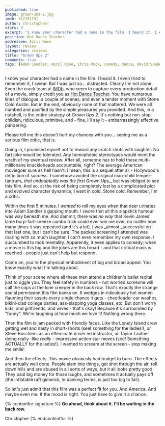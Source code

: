 ```yaml
---
published: true
image: grown-ups-2.jpg
imdb: tt2191701
author: christopherr 
stars: 3
excerpt: "I know your character had a name in the film. I heard it. I even tried to remember it, I swear. But I was just so… distracted. Clearly I'm not alone. Even the crack team at IMDb, who seem to capture every production detail of a movie, simply credit you as Hot Dance Teacher. You have numerous lines of dialogue, a couple of scenes, and even a tender moment with Stone Cold Austin. But in the end, obviously none of that mattered. We were all numbed and pacified by the simple pleasures you provided.  And this, in a nutshell, is the entire strategy of _Grown Ups 2_.  It's nothing but non-stop childish, ridiculous, primitive, and - fine, I'll say it – embarrassingly effective pandering."
position: Hot Dance Teacher
addressee: April Rose
layout: review
categories: reviews
title: "Grown Ups 2"
comments: true
tags: [Adam Sandler, April Rose, Chris Rock, comedy, dance, David Spade, Grown Ups 2, hot, Kevin James, Letters, Sequel, Stone Cold Steve Austin, teacher]
---
```

I know your character had a name in the film. I heard it. I even tried to remember it, I swear. But I was just so… distracted. Clearly I'm not alone. Even the crack team at [IMDb][1], who seem to capture every production detail of a movie, simply credit you as [Hot Dance Teacher][2].  You have numerous lines of dialogue, a couple of scenes, and even a tender moment with Stone Cold Austin. But in the end, obviously none of that mattered. We were all numbed and pacified by the simple pleasures you provided.  And this, in a nutshell, is the entire strategy of _Grown Ups 2_.  It's nothing but non-stop childish, ridiculous, primitive, and - fine, I'll say it - embarrassingly effective pandering.

   [1]: http://www.imdb.com
   [2]: http://www.imdb.com/name/nm2567554/?ref_=nv_sr_1

Please tell me this doesn't hurt my chances with you… seeing me as a serious film critic, that is.

Going in, I promised myself not to reward any crotch shots with laughter. No fart joke would be tolerated. Any homophobic stereotypes would meet the wrath of my eventual review. After all, someone has to hold these multi-millionaire knuckleheads accountable, right? The average American moviegoer sure as hell hasn't. I mean, this is a sequel after all - Hollywood's definition of success. I somehow avoided the original man-child temper-tantrum_ _that undoubtedly was_ _the first_ Grown Ups_, but was obliged to see this film. And so, at the risk of being completely lost by a complicated plot and evolved character dynamics, I went in cold. Stone cold. Remember, I'm a critic.

Within the first 5 minutes, I _wanted_ to roll my eyes when that deer urinates into Adam Sandler's gapping mouth. I _swore_ that all this slapstick humour was way beneath me.  And dammit, there was _no way_ that Kevin James' lame burp-fart-sneeze combo trick could ever win me over, no matter how many times it was repeated (and it's a lot). I was _almost _successful on that last one, but I can't be sure. The packed screening I attended was roaring with so much laughter, I can't even remember my own response. I succumbed to mob mentality. Apparently, it even applies to comedy; when a movie is this big and the jokes are this broad - and that critical mass is reached - people just can't help but respond.

Come on, you're the physical embodiment of big and broad appeal. You know exactly what I'm talking about.

Think of your scene where all these men attend a children's ballet recital just to oggle you. They feel safety in numbers - not worried someone will call the cops at the lone creeper in the back row. That's exactly the strange social permission this film banks on. It wedges in ridiculously hot women flaunting their assets every single chance it gets - cheerleader car washes, bikini-clad college parties, ass-slapping yoga classes, etc. But don't worry kids, and girlfriends, and wives - that's okay! Because it's surrounded by "funny". We're laughing at how much we love it!  Nothing wrong there.

Then the film is jam packed with friendly faces. Like the Lonely Island crew getting wet and nasty in short-shorts (see! something for the ladies!), or Steve Buschemi as an effeminate driver ed instructor, or Taylor Lautner doing really -like _really_ - impressive action star moves (see! Something ACTUALLY for the ladies!). I wanted to scream at the screen - stop making me smile!

And then the effects. This movie obviously had budget to burn. The effects are actually well done. People slam into things, get shot through the air, roll down hills and are abused in all sorts of ways, but it all looks pretty good. They paid big money for those laughs, and sometimes it actually pays off (the inflatable raft gimmick, in banking terms, is just too big to fail).

So let's just admit that this film was a perfect fit for you. And America. And maybe even me. If the mood is right. You just have to give it a chance.

{% contentfor signature %}
**Go ahead, think about it. I'll be waiting in the back row.**

Christopher
{% endcontentfor %}